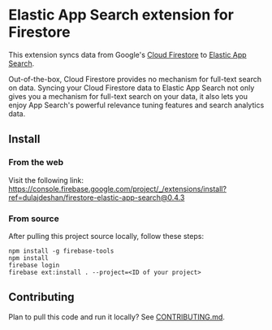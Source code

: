 # Elastic App Search extension for Firestore

This extension syncs data from Google's [Cloud Firestore](https://firebase.google.com/products/firestore) to [Elastic App Search](https://www.elastic.co/app-search/).

Out-of-the-box, Cloud Firestore provides no mechanism for full-text search on data. Syncing your Cloud Firestore data to Elastic App Search not only gives you a mechanism for full-text search on your data, it also lets you enjoy App Search's powerful relevance tuning features and search analytics data.

## Install

### From the web

Visit the following link: https://console.firebase.google.com/project/_/extensions/install?ref=dulajdeshan/firestore-elastic-app-search@0.4.3

### From source

After pulling this project source locally, follow these steps:

```shell
npm install -g firebase-tools
npm install
firebase login
firebase ext:install . --project=<ID of your project>
```

## Contributing

Plan to pull this code and run it locally? See [CONTRIBUTING.md](CONTRIBUTING.md).
